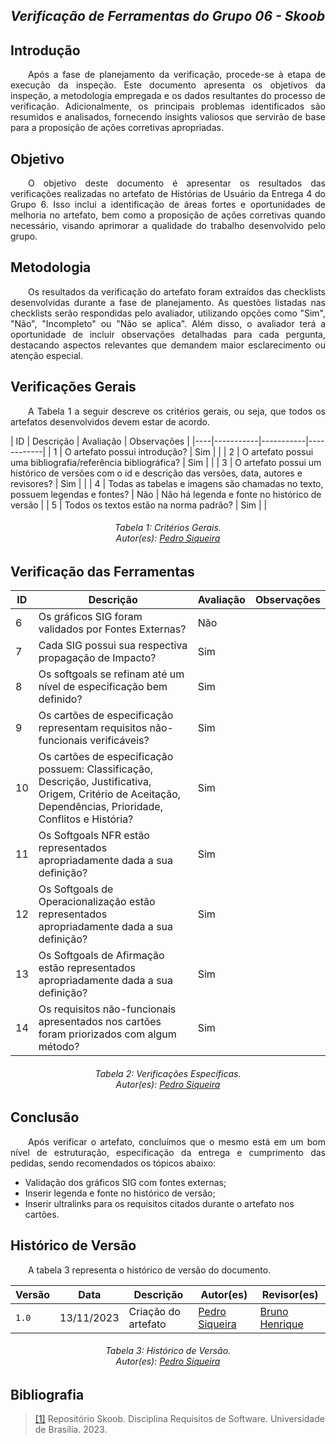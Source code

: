 ## ***Verificação de Ferramentas do Grupo 06 - Skoob***

## **Introdução**
<p align="justify"> 
&emsp;&emsp;Após a fase de planejamento da verificação, procede-se à etapa de execução da inspeção. Este documento apresenta os objetivos da inspeção, a metodologia empregada e os dados resultantes do processo de verificação. Adicionalmente, os principais problemas identificados são resumidos e analisados, fornecendo insights valiosos que servirão de base para a proposição de ações corretivas apropriadas.
</p>

## **Objetivo**
<p align="justify"> 
&emsp;&emsp;O objetivo deste documento é apresentar os resultados das verificações realizadas no artefato de Histórias de Usuário da Entrega 4 do Grupo 6. Isso inclui a identificação de áreas fortes e oportunidades de melhoria no artefato, bem como a proposição de ações corretivas quando necessário, visando aprimorar a qualidade do trabalho desenvolvido pelo grupo.
</p>

## **Metodologia**
<p align="justify"> 
&emsp;&emsp;Os resultados da verificação do artefato foram extraídos das checklists desenvolvidas durante a fase de planejamento. As questões listadas nas checklists serão respondidas pelo avaliador, utilizando opções como "Sim", "Não", "Incompleto" ou "Não se aplica". Além disso, o avaliador terá a oportunidade de incluir observações detalhadas para cada pergunta, destacando aspectos relevantes que demandem maior esclarecimento ou atenção especial.
</p>

## **Verificações Gerais**
<p align="justify"> 
&emsp;&emsp;A Tabela 1 a seguir descreve os critérios gerais, ou seja, que todos os artefatos desenvolvidos devem estar de acordo.
</p>
| ID | Descrição | Avaliação | Observações |
|----|-----------|-----------|------------|
| 1  | O artefato possui introdução? | Sim | |
| 2  | O artefato possui uma bibliografia/referência bibliográfica? | Sim | |
| 3  | O artefato possui um histórico de versões com o id e descrição das versões, data, autores e revisores? | Sim | |
| 4  | Todas as tabelas e imagens são chamadas no texto, possuem legendas e fontes? | Não | Não há legenda e fonte no histórico de versão |
| 5  | Todos os textos estão na norma padrão? | Sim | |

<center>
<h6> Tabela 1: Critérios Gerais.
<br/> Autor(es): <a href="https://github.com/PedroSiq">Pedro Siqueira</a></h6>
</center>

## **Verificação das Ferramentas**
| ID | Descrição | Avaliação | Observações |
|----|-----------|-----------|------------|
| 6  | Os gráficos SIG foram validados por Fontes Externas? | Não | |
| 7  | Cada SIG possui sua respectiva propagação de Impacto? | Sim | |
| 8  | Os softgoals se refinam até um nível de especificação bem definido? | Sim | |
| 9  | Os cartões de especificação representam requisitos não-funcionais verificáveis? | Sim | |
| 10 | Os cartões de especificação possuem: Classificação, Descrição, Justificativa, Origem, Critério de Aceitação, Dependências, Prioridade, Conflitos e História? | Sim | |
| 11 | Os Softgoals NFR estão representados apropriadamente dada a sua definição? | Sim | |
| 12 | Os Softgoals de Operacionalização estão representados apropriadamente dada a sua definição? | Sim | |
| 13 | Os Softgoals de Afirmação estão representados apropriadamente dada a sua definição? | Sim | |
| 14 | Os requisitos não-funcionais apresentados nos cartões foram priorizados com algum método? | Sim | |

<center>
<h6> Tabela 2: Verificações Específicas.
<br/> Autor(es): <a href="https://github.com/PedroSiq">Pedro Siqueira</a></h6>
</center>


## **Conclusão**
<p align="justify"> 
&emsp;&emsp;Após verificar o artefato, concluímos que o mesmo está em um bom nível de estruturação, especificação da entrega e cumprimento das pedidas, sendo recomendados os tópicos abaixo: 
<ul>
<li>Validação dos gráficos SIG com fontes externas;</li>
<li>Inserir legenda e fonte no histórico de versão;</li>
<li>Inserir ultralinks para os requisitos citados durante o artefato nos cartões.</li>
</ul>
</p>

## **Histórico de Versão**
<p align="justify">
&emsp;&emsp;A tabela 3 representa o histórico de versão do documento.
</p>

| Versão | Data | Descrição | Autor(es)| Revisor(es)|
|--------|------|-----------|----------|------------|
|`1.0` | 13/11/2023 | Criação do artefato | [Pedro Siqueira](https://github.com/PedroSiq) | [Bruno Henrique](https://github.com/BrunoHenrique00) |

<center>
<h6> Tabela 3: Histórico de Versão.
<br/> Autor(es): <a href="https://github.com/PedroSiq">Pedro Siqueira</a></h6>
</center>

## **Bibliografia**

> <a href="https://requisitos-de-software.github.io/2023.2-Skoob/modelagem/nfr_framework/">[1]</a> Repositório Skoob. Disciplina Requisitos de Software. Universidade de Brasília. 2023.
